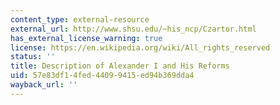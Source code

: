 ```yaml
---
content_type: external-resource
external_url: http://www.shsu.edu/~his_ncp/Czartor.html
has_external_license_warning: true
license: https://en.wikipedia.org/wiki/All_rights_reserved
status: ''
title: Description of Alexander I and His Reforms
uid: 57e83df1-4fed-4409-9415-ed94b369dda4
wayback_url: ''
---
```

